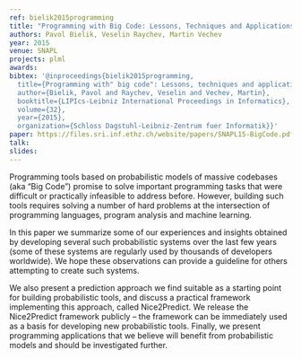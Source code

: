 ```yaml
---
ref: bielik2015programming
title: "Programming with Big Code: Lessons, Techniques and Applications" 
authors: Pavol Bielik, Veselin Raychev, Martin Vechev        
year: 2015
venue: SNAPL
projects: plml
awards:
bibtex: '@inproceedings{bielik2015programming,
  title={Programming with" big code": Lessons, techniques and applications},
  author={Bielik, Pavol and Raychev, Veselin and Vechev, Martin},
  booktitle={LIPIcs-Leibniz International Proceedings in Informatics},
  volume={32},
  year={2015},
  organization={Schloss Dagstuhl-Leibniz-Zentrum fuer Informatik}}'
paper: https://files.sri.inf.ethz.ch/website/papers/SNAPL15-BigCode.pdf
talk: 
slides: 
---
```


Programming tools based on probabilistic models of massive codebases (aka “Big Code”) promise to solve important programming tasks that were difficult or practically infeasible to address before. However, building such tools requires solving a number of hard problems at the intersection of programming languages, program analysis and machine learning.

In this paper we summarize some of our experiences and insights obtained by developing several such probabilistic systems over the last few years (some of these systems are regularly used by thousands of developers worldwide). We hope these observations can provide a guideline for others attempting to create such systems.

We also present a prediction approach we find suitable as a starting point for building probabilistic tools, and discuss a practical framework implementing this approach, called Nice2Predict. We release the Nice2Predict framework publicly – the framework can be immediately used as a basis for developing new probabilistic tools. Finally, we present programming applications that we believe will benefit from probabilistic models and should be investigated further.
